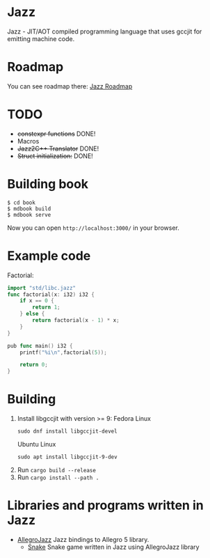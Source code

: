 # Jazz

Jazz - JIT/AOT compiled programming language that uses gccjit for emitting machine code.

# Roadmap
You can see roadmap there: [Jazz Roadmap](https://github.com/users/playXE/projects/3)

# TODO
- ~~constexpr functions~~ DONE!
- Macros
- ~~Jazz2C++ Translator~~ DONE!
- ~~Struct initialization:~~ DONE!

# Building book
```
$ cd book
$ mdbook build
$ mdbook serve
```

Now you can open `http://localhost:3000/` in your browser.

# Example code

Factorial: 
```go
import "std/libc.jazz"
func factorial(x: i32) i32 {
    if x == 0 {
        return 1;
    } else {
        return factorial(x - 1) * x;
    }
}

pub func main() i32 {
    printf("%i\n",factorial(5));

    return 0;
} 
```

# Building

1. Install libgccjit with version >= 9: 
    Fedora Linux
    ```
    sudo dnf install libgccjit-devel
    ```
    Ubuntu Linux
    ```
    sudo apt install libgccjit-9-dev
    ```
2. Run `cargo build --release`
3. Run `cargo install --path .`

# Libraries and programs written in Jazz
- [AllegroJazz](https://github.com/playXE/AllegroJazz/) Jazz bindings to Allegro 5 library.
    - [Snake](https://github.com/playXE/Snake-Jazz/) Snake game written in Jazz using AllegroJazz library

